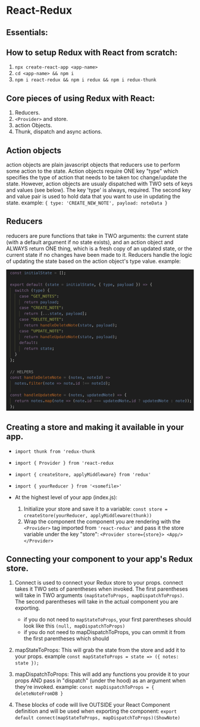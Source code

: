 # React-Redux

## Essentials:

## How to setup Redux with React from scratch:

1. `npx create-react-app <app-name>`
2. `cd <app-name> && npm i`
3. `npm i react-redux && npm i redux && npm i redux-thunk`

## Core pieces of using Redux with React:

1. Reducers.
2. `<Provider>` and store.
3. action Objects.
4. Thunk, dispatch and async actions.

## Action objects

action objects are plain javascript objects that reducers use to perform some action to the state. Action objects require ONE key "type" which specifies the type of action that needs to be taken toc change/update the state. However, action objects are usualy dispatched with TWO sets of keys and values (see below). The key 'type' is always, required. The second key and value pair is used to hold data that you want to use in updating the state.
example:
`{ type: 'CREATE_NEW_NOTE', payload: noteData }`

## Reducers

reducers are pure functions that take in TWO arguments: the current state (with a default argument if no state exists), and an action object and ALWAYS return ONE thing, which is a fresh copy of an updated state, or the current state if no changes have been made to it. Reducers handle the logic of updating the state based on the action object's type value.
example:

![Reducer Example](reducer.png)

## Creating a store and making it available in your app.

- `import thunk from 'redux-thunk`
- `import { Provider } from 'react-redux`
- `import { createStore, applyMiddleware} from 'redux'`
- `import { yourReducer } from '<somefile>'`

- At the highest level of your app (index.js):
  1. Initialize your store and save it to a variable:
     `const store = createStore(yourReducer, applyMiddleware(thunk))`
  2. Wrap the component the component you are rendering with the `<Provider>` tag imported from `'react-redux'` and pass it the store variable under the key "store":
     `<Provider store={store}> <App/> </Provider>`

## Connecting your component to your app's Redux store.

1. Connect is used to connect your Redux store to your props. connect takes it TWO sets of parentheses when invoked. The first parentheses will take in TWO arguments `(mapStateToProps, mapDispatchToProps)`. The second parentheses will take in the actual component you are exporting.
   - if you do not need to `mapStateToProps`, your first parentheses should look like this `(null, mapDispatchToProps)`
   - if you do not need to mapDispatchToProps, you can ommit it from the first parentheses which should
2. mapStateToProps: This will grab the state from the store and add it to your props.
   example `const mapStateToProps = state => ({ notes: state });`
3. mapDispatchToProps: This will add any functions you provide it to your props AND pass in "dispatch" (under the hood) as an argument when they're invoked.
   example: `const mapDispatchToProps = { deleteNoteFromDB }`

4. These blocks of code will live OUTSIDE your React Component definition and will be used when exporting the component:
   `export default connect(mapStateToProps, mapDispatchToProps)(ShowNote)`
